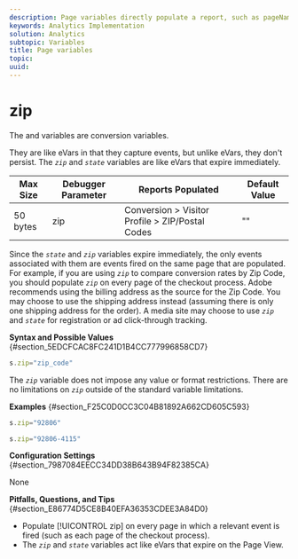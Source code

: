 ```yaml
---
description: Page variables directly populate a report, such as pageName, List Props, List Variables, and so on.
keywords: Analytics Implementation
solution: Analytics
subtopic: Variables
title: Page variables
topic:
uuid:
---
```


# zip

The  and  variables are conversion variables.

<!-- 

zip.xml

 -->

They are like eVars in that they capture events, but unlike eVars, they don't persist. The *`zip`* and *`state`* variables are like eVars that expire immediately.

|  Max Size  | Debugger Parameter  | Reports Populated  | Default Value  |
|---|---|---|---|
|  50 bytes  | zip  | Conversion > Visitor Profile > ZIP/Postal Codes  | ""  |

Since the *`state`* and *`zip`* variables expire immediately, the only events associated with them are events fired on the same page that are populated. For example, if you are using *`zip`* to compare conversion rates by Zip Code, you should populate *`zip`* on every page of the checkout process. Adobe recommends using the billing address as the source for the Zip Code. You may choose to use the shipping address instead (assuming there is only one shipping address for the order). A media site may choose to use *`zip`* and *`state`* for registration or ad click-through tracking.

**Syntax and Possible Values** {#section_5EDCFCAC8FC241D1B4CC777996858CD7}

```js
s.zip="zip_code"
```

The *`zip`* variable does not impose any value or format restrictions. There are no limitations on *`zip`* outside of the standard variable limitations.

**Examples** {#section_F25C0D0CC3C04B81892A662CD605C593}

```js
s.zip="92806"
```

```js
s.zip="92806-4115"
```

**Configuration Settings** {#section_7987084EECC34DD38B643B94F82385CA}

None

**Pitfalls, Questions, and Tips** {#section_E86774D5CE8B40EFA36353CDEE3A84D0}

* Populate [!UICONTROL zip] on every page in which a relevant event is fired (such as each page of the checkout process).
* The *`zip`* and *`state`* variables act like eVars that expire on the Page View.

